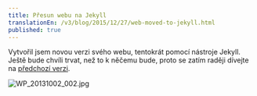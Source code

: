 ```yaml
---
title: Přesun webu na Jekyll
translationEn: /v3/blog/2015/12/27/web-moved-to-jekyll.html
published: true
---
```


Vytvořil jsem novou verzi svého webu, tentokrát pomocí nástroje Jekyll. Ještě bude chvíli trvat, než to k něčemu bude, proto se zatím raději dívejte na [předchozí verzi](/v2/index.xml).

![WP_20131002_002.jpg]({{site.baseurl}}/_posts/cs/WP_20131002_002.jpg)
